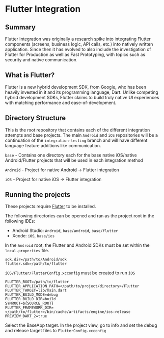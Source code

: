 # Flutter Integration

## Summary
Flutter Integration was originally a research spike into integrating [Flutter](https://flutter.io/) components (screens, business logic, API calls, etc.) into natively written application. Since then it has evolved to also include the investigation of Flutter for Production as well as Fast Prototyping, with topics such as security and native communication.

## What is Flutter?
Flutter is a new hybrid development SDK, from Google, who has been heavily invested in it and its programming language, Dart. Unlike competing hybrid development SDKs, Flutter claims to build truly native UI experiences with matching performance and ease-of-development.

## Directory Structure
This is the root repository that contains each of the different integration attempts and base projects.
The main `Android` and `iOS` repositories will be a continuation of the `integration-testing` branch and will have different language feature additions like communication.

`base` - Contains one directory each for the base native iOS/native Android/Flutter projects that will be used in each integration method

`Android` - Project for native Android -> Flutter integration

`iOS` - Project for native iOS -> Flutter integration

## Running the projects
These projects require [Flutter](https://flutter.io/get-started/install/) to be installed.

The following directories can be opened and ran as the project root in the following IDEs:

- Android Studio: `Android`, `base/android`, `base/flutter`
- Xcode: `iOS`, `base/ios`

In the `Android` root, the Flutter and Android SDKs must be set within the `local.properties` file.
```
sdk.dir=/path/to/Android/sdk
flutter.sdk=/path/to/flutter
```

`iOS/Flutter/FlutterConfig.xcconfig` must be created to run `iOS`
```
FLUTTER_ROOT=/path/to/flutter
FLUTTER_APPLICATION_PATH=</path/to/project/directory>/Flutter
FLUTTER_TARGET=lib/main.dart
FLUTTER_BUILD_MODE=debug
FLUTTER_BUILD_DIR=build
SYMROOT=${SOURCE_ROOT}
FLUTTER_FRAMEWORK_DIR=</path/to/flutter>/bin/cache/artifacts/engine/ios-release
PREVIEW_DART_2=true
```
Select the BaseApp target. In the project view, go to info and set the debug and release target files to `FlutterConfig.xcconfig`
